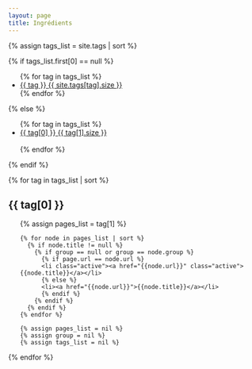 ```yaml
---
layout: page
title: Ingrédients
---
```


<div class='list-group'>
  {% assign tags_list = site.tags | sort %}

  {% if tags_list.first[0] == null %}
    <ul>
      {% for tag in tags_list %}
        <li>
          <a href="#{{ tag }}-ref" class='list-group-item'>
            {{ tag }} <span class='badge'>{{ site.tags[tag].size }}</span>
          </a>
        </li>
      {% endfor %}
    </ul>
  {% else %}
    <ul>
      {% for tag in tags_list %}
        <li>
          <a href="#{{ tag[0] }}-ref" class='list-group-item'>
            {{ tag[0] }} <span class='badge'>{{ tag[1].size }}</span>
          </a>
        </li>  
      {% endfor %}
    </ul>
  {% endif %}
</div>

{% for tag in tags_list | sort %}
  <h2 class='tag-header' id="{{ tag[0] }}-ref">{{ tag[0] }}</h2>
  <ul>
    {% assign pages_list = tag[1] %}

    {% for node in pages_list | sort %}
      {% if node.title != null %}
        {% if group == null or group == node.group %}
          {% if page.url == node.url %}
          <li class="active"><a href="{{node.url}}" class="active">{{node.title}}</a></li>
          {% else %}
          <li><a href="{{node.url}}">{{node.title}}</a></li>
          {% endif %}
        {% endif %}
      {% endif %}
    {% endfor %}

    {% assign pages_list = nil %}
    {% assign group = nil %}
    {% assign tags_list = nil %}
  </ul>
{% endfor %}
